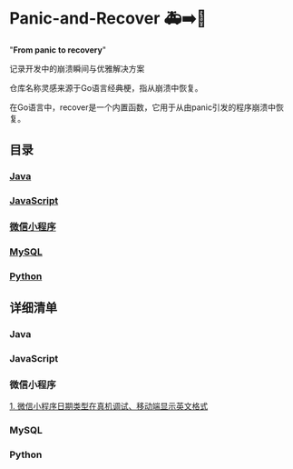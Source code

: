 # Panic-and-Recover 🚑➡️💪

"**From panic to recovery**"

记录开发中的崩溃瞬间与优雅解决方案

仓库名称灵感来源于Go语言经典梗，指从崩溃中恢复。

在Go语言中，recover是一个内置函数，它用于从由panic引发的程序崩溃中恢复。

## 目录

### [Java](#Java)
### [JavaScript](#JavaScript)
### [微信小程序](#微信小程序)
### [MySQL](#MySQL)
### [Python](#Python)

## 详细清单
### Java
### JavaScript
### 微信小程序
[1. 微信小程序日期类型在真机调试、移动端显示英文格式](miniprogram/1.%20%E5%BE%AE%E4%BF%A1%E5%B0%8F%E7%A8%8B%E5%BA%8F%E6%97%A5%E6%9C%9F%E7%B1%BB%E5%9E%8B%E5%9C%A8%E7%9C%9F%E6%9C%BA%E8%B0%83%E8%AF%95%E3%80%81%E7%A7%BB%E5%8A%A8%E7%AB%AF%E6%98%BE%E7%A4%BA%E8%8B%B1%E6%96%87%E6%A0%BC%E5%BC%8F.md)
### MySQL
### Python

